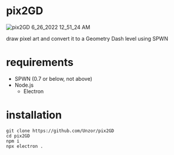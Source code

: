 # pix2GD
![pix2GD 6_26_2022 12_51_24 AM](https://user-images.githubusercontent.com/71789103/175801625-6305451c-8399-49d7-b26b-673c7a3ae1fa.png)

draw pixel art and convert it to a Geometry Dash level using SPWN

# requirements
- SPWN (0.7 or below, not above)
- Node.js
  - Electron

# installation
```
git clone https://github.com/Unzor/pix2GD
cd pix2GD
npm i
npx electron .
```

